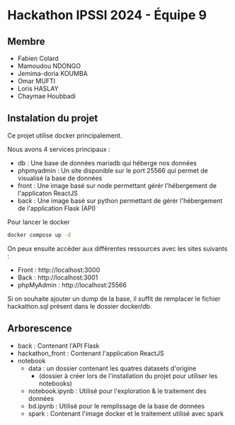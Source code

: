 # Hackathon IPSSI 2024 - Équipe 9

## Membre
* Fabien Colard
* Mamoudou NDONGO
* Jemima-doria KOUMBA
* Omar MUFTI
* Loris HASLAY
* Chaymae Houbbadi

## Instalation du projet

Ce projet utilise docker principalement.

Nous avons 4 services principaux : 
* db : Une base de données mariadb qui héberge nos données
* phpmyadmin : Un site disponible sur le port 25566 qui permet de visualisé la base de données
* front : Une image basé sur node permettant gérér l'hébergement de l'applicaton ReactJS
* back : Une image basé sur python permettant de gérér l'hébergement de l'application Flask (API)

Pour lancer le docker

```bash
docker compose up -d
```

On peux ensuite accéder aux différentes ressources avec les sites suivants : 
* Front : http://localhost:3000
* Back : http://localhost:3001
* phpMyAdmin : http://localhost:25566

Si on souhaite ajouter un dump de la base, il suffit de remplacer le fichier hackathon.sql présent dans le dossier docker/db.

## Arborescence

* back : Contenant l'API Flask
* hackathon_front : Contenant l'application ReactJS
* notebook
  * data : un dossier contenant les quatres datasets d'origine 
    * (dossier à créer lors de l'installation du projet pour utiliser les notebooks)
  * notebook.ipynb : Utilisé pour l'exploration & le traitement des données
  * bd.ipynb : Utilisé pour le remplissage de la base de données 
  * spark : Contenant l'image docker et le traitement utilisé avec spark
